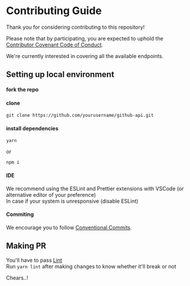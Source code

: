 # Contributing Guide

Thank you for considering contributing to this repository!

Please note that by participating, you are expected to uphold the [Contributor Covenant Code of Conduct](./CODE_OF_CONDUCT.md).

We're currently interested in covering all the available endpoints.


## Setting up local environment

#### fork the repo
#### clone 
  ```shell
  git clone https://github.com/yourusername/github-api.git
  ```
#### install dependencies
  ```shell
  yarn
  ```
  or
  ```shell
  npm i
  ```
#### IDE 
  We recommend using the ESLint and Prettier extensions with VSCode (or alternative editor of your preference) \
  In case if your system is unresponsive (disable ESLint)
  
#### Commiting
  We encourage you to follow [Conventional Commits](https://www.conventionalcommits.org/en/v1.0.0-beta.4/).
   
## Making PR 
  You'll have to pass [Lint](https://github.com/GmBodhi/github-api/actions/workflows/lint.yml) \
  Run `yarn lint` after making changes to know whether it'll break or not

Chears..!
